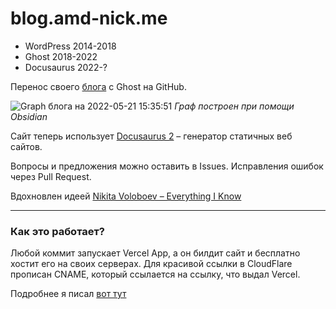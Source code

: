 # blog.amd-nick.me

- WordPress 2014-2018
- Ghost 2018-2022
- Docusaurus 2022-?

Перенос своего [блога](https://blog.amd-nick.me) с Ghost на GitHub.

![Graph блога на 2022-05-21 15:35:51](https://i.imgur.com/zzVv8RJ.png)
_Граф построен при помощи Obsidian_

Сайт теперь использует [Docusaurus 2](https://docusaurus.io/) – генератор статичных веб сайтов.

Вопросы и предложения можно оставить в Issues. Исправления ошибок через Pull Request.

Вдохновлен идеей [Nikita Voloboev – Everything I Know](https://wiki.nikiv.dev)

---

### Как это работает?

Любой коммит запускает Vercel App, а он билдит сайт и бесплатно хостит его на своих серверах. Для красивой ссылки в CloudFlare прописан CNAME, который ссылается на ссылку, что выдал Vercel.

Подробнее я писал [вот тут](./2022-05-17-ghost-vs-docusaurus.md)
